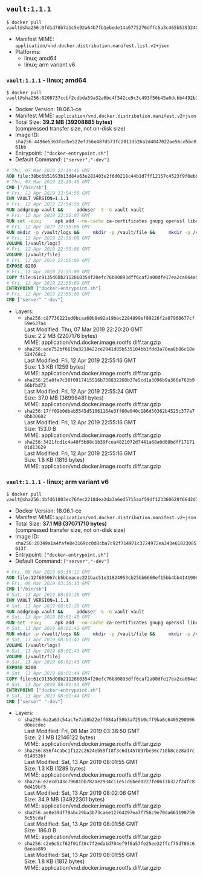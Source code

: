## `vault:1.1.1`

```console
$ docker pull vault@sha256:0fd1d78b7a1c5e92a64b7fb1ebede14a6775276dffc5a3c465b5393240d0c5c6
```

-	Manifest MIME: `application/vnd.docker.distribution.manifest.list.v2+json`
-	Platforms:
	-	linux; amd64
	-	linux; arm variant v6

### `vault:1.1.1` - linux; amd64

```console
$ docker pull vault@sha256:8208737ccbf2cdbda59a32a6bc4f542ce9c3c493f56b45a6dcbb4492b1991d1f
```

-	Docker Version: 18.06.1-ce
-	Manifest MIME: `application/vnd.docker.distribution.manifest.v2+json`
-	Total Size: **39.2 MB (39208885 bytes)**  
	(compressed transfer size, not on-disk size)
-	Image ID: `sha256:4496e5363fed5e522ef356e487d573fc2011d526a2d4047022ae56cd5bd861bb`
-	Entrypoint: `["docker-entrypoint.sh"]`
-	Default Command: `["server","-dev"]`

```dockerfile
# Thu, 07 Mar 2019 22:19:46 GMT
ADD file:38bc6b51693b13d84a63e281403e2f6d0218c44b1d7ff12157c4523f9f0ebb1e in / 
# Thu, 07 Mar 2019 22:19:46 GMT
CMD ["/bin/sh"]
# Fri, 12 Apr 2019 22:54:55 GMT
ENV VAULT_VERSION=1.1.1
# Fri, 12 Apr 2019 22:54:56 GMT
RUN addgroup vault &&     adduser -S -G vault vault
# Fri, 12 Apr 2019 22:55:07 GMT
RUN set -eux;     apk add --no-cache ca-certificates gnupg openssl libcap su-exec dumb-init tzdata &&     apkArch="$(apk --print-arch)";     case "$apkArch" in         armhf) ARCH='arm' ;;         aarch64) ARCH='arm64' ;;         x86_64) ARCH='amd64' ;;         x86) ARCH='386' ;;         *) echo >&2 "error: unsupported architecture: $apkArch"; exit 1 ;;     esac &&     VAULT_GPGKEY=91A6E7F85D05C65630BEF18951852D87348FFC4C;     found='';     for server in         hkp://p80.pool.sks-keyservers.net:80         hkp://keyserver.ubuntu.com:80         hkp://pgp.mit.edu:80     ; do         echo "Fetching GPG key $VAULT_GPGKEY from $server";         gpg --batch --keyserver "$server" --recv-keys "$VAULT_GPGKEY" && found=yes && break;     done;     test -z "$found" && echo >&2 "error: failed to fetch GPG key $VAULT_GPGKEY" && exit 1;     mkdir -p /tmp/build &&     cd /tmp/build &&     wget https://releases.hashicorp.com/vault/${VAULT_VERSION}/vault_${VAULT_VERSION}_linux_${ARCH}.zip &&     wget https://releases.hashicorp.com/vault/${VAULT_VERSION}/vault_${VAULT_VERSION}_SHA256SUMS &&     wget https://releases.hashicorp.com/vault/${VAULT_VERSION}/vault_${VAULT_VERSION}_SHA256SUMS.sig &&     gpg --batch --verify vault_${VAULT_VERSION}_SHA256SUMS.sig vault_${VAULT_VERSION}_SHA256SUMS &&     grep vault_${VAULT_VERSION}_linux_${ARCH}.zip vault_${VAULT_VERSION}_SHA256SUMS | sha256sum -c &&     unzip -d /bin vault_${VAULT_VERSION}_linux_${ARCH}.zip &&     cd /tmp &&     rm -rf /tmp/build &&     gpgconf --kill dirmngr &&     gpgconf --kill gpg-agent &&     apk del gnupg openssl &&     rm -rf /root/.gnupg
# Fri, 12 Apr 2019 22:55:08 GMT
RUN mkdir -p /vault/logs &&     mkdir -p /vault/file &&     mkdir -p /vault/config &&     chown -R vault:vault /vault
# Fri, 12 Apr 2019 22:55:08 GMT
VOLUME [/vault/logs]
# Fri, 12 Apr 2019 22:55:08 GMT
VOLUME [/vault/file]
# Fri, 12 Apr 2019 22:55:09 GMT
EXPOSE 8200
# Fri, 12 Apr 2019 22:55:09 GMT
COPY file:61c9135d08b2112860354f20efc76b80893dff6caf2a00dfe17ea2ca064a50c2 in /usr/local/bin/docker-entrypoint.sh 
# Fri, 12 Apr 2019 22:55:09 GMT
ENTRYPOINT ["docker-entrypoint.sh"]
# Fri, 12 Apr 2019 22:55:09 GMT
CMD ["server" "-dev"]
```

-	Layers:
	-	`sha256:c87736221ed0bcaa60b8e92a19bec2284899ef89226f2a07968677cf59e637a4`  
		Last Modified: Thu, 07 Mar 2019 22:20:20 GMT  
		Size: 2.2 MB (2207176 bytes)  
		MIME: application/vnd.docker.image.rootfs.diff.tar.gzip
	-	`sha256:ade752bf6619a3218422ce2941d85b535104bb1fdd3a70ea8b86c18e524768c2`  
		Last Modified: Fri, 12 Apr 2019 22:55:16 GMT  
		Size: 1.3 KB (1259 bytes)  
		MIME: application/vnd.docker.image.rootfs.diff.tar.gzip
	-	`sha256:25a8fe7c38f0917415516b738832268b37e5cd1a3096b9a366e763b956bfbd73`  
		Last Modified: Fri, 12 Apr 2019 22:55:24 GMT  
		Size: 37.0 MB (36998481 bytes)  
		MIME: application/vnd.docker.image.rootfs.diff.tar.gzip
	-	`sha256:17ff09b0dbab5545d51061164e3ff60e040c186d50362b4525c377a70bb30602`  
		Last Modified: Fri, 12 Apr 2019 22:55:16 GMT  
		Size: 153.0 B  
		MIME: application/vnd.docker.image.rootfs.diff.tar.gzip
	-	`sha256:3421fcd1c4a40f5b08c1b39fcea4821072d7441a68a0d60bdff1717101d13629`  
		Last Modified: Fri, 12 Apr 2019 22:55:16 GMT  
		Size: 1.8 KB (1816 bytes)  
		MIME: application/vnd.docker.image.rootfs.diff.tar.gzip

### `vault:1.1.1` - linux; arm variant v6

```console
$ docker pull vault@sha256:4bfd61803ec76fec2218dea2da3a6ed5715aaf59df123360628f66d2d7eecadc
```

-	Docker Version: 18.06.1-ce
-	Manifest MIME: `application/vnd.docker.distribution.manifest.v2+json`
-	Total Size: **37.1 MB (37071710 bytes)**  
	(compressed transfer size, not on-disk size)
-	Image ID: `sha256:20349a1a4fafe8e3169cc0d8cba7c92f714971c3724972ea343e61823085613f`
-	Entrypoint: `["docker-entrypoint.sh"]`
-	Default Command: `["server","-dev"]`

```dockerfile
# Fri, 08 Mar 2019 03:36:12 GMT
ADD file:12f605067cb5bbeacec221bac51e31824953cb25bb6660ef15bb4bb4141906ba in / 
# Fri, 08 Mar 2019 03:36:13 GMT
CMD ["/bin/sh"]
# Sat, 13 Apr 2019 08:01:28 GMT
ENV VAULT_VERSION=1.1.1
# Sat, 13 Apr 2019 08:01:29 GMT
RUN addgroup vault &&     adduser -S -G vault vault
# Sat, 13 Apr 2019 08:01:40 GMT
RUN set -eux;     apk add --no-cache ca-certificates gnupg openssl libcap su-exec dumb-init tzdata &&     apkArch="$(apk --print-arch)";     case "$apkArch" in         armhf) ARCH='arm' ;;         aarch64) ARCH='arm64' ;;         x86_64) ARCH='amd64' ;;         x86) ARCH='386' ;;         *) echo >&2 "error: unsupported architecture: $apkArch"; exit 1 ;;     esac &&     VAULT_GPGKEY=91A6E7F85D05C65630BEF18951852D87348FFC4C;     found='';     for server in         hkp://p80.pool.sks-keyservers.net:80         hkp://keyserver.ubuntu.com:80         hkp://pgp.mit.edu:80     ; do         echo "Fetching GPG key $VAULT_GPGKEY from $server";         gpg --batch --keyserver "$server" --recv-keys "$VAULT_GPGKEY" && found=yes && break;     done;     test -z "$found" && echo >&2 "error: failed to fetch GPG key $VAULT_GPGKEY" && exit 1;     mkdir -p /tmp/build &&     cd /tmp/build &&     wget https://releases.hashicorp.com/vault/${VAULT_VERSION}/vault_${VAULT_VERSION}_linux_${ARCH}.zip &&     wget https://releases.hashicorp.com/vault/${VAULT_VERSION}/vault_${VAULT_VERSION}_SHA256SUMS &&     wget https://releases.hashicorp.com/vault/${VAULT_VERSION}/vault_${VAULT_VERSION}_SHA256SUMS.sig &&     gpg --batch --verify vault_${VAULT_VERSION}_SHA256SUMS.sig vault_${VAULT_VERSION}_SHA256SUMS &&     grep vault_${VAULT_VERSION}_linux_${ARCH}.zip vault_${VAULT_VERSION}_SHA256SUMS | sha256sum -c &&     unzip -d /bin vault_${VAULT_VERSION}_linux_${ARCH}.zip &&     cd /tmp &&     rm -rf /tmp/build &&     gpgconf --kill dirmngr &&     gpgconf --kill gpg-agent &&     apk del gnupg openssl &&     rm -rf /root/.gnupg
# Sat, 13 Apr 2019 08:01:42 GMT
RUN mkdir -p /vault/logs &&     mkdir -p /vault/file &&     mkdir -p /vault/config &&     chown -R vault:vault /vault
# Sat, 13 Apr 2019 08:01:42 GMT
VOLUME [/vault/logs]
# Sat, 13 Apr 2019 08:01:43 GMT
VOLUME [/vault/file]
# Sat, 13 Apr 2019 08:01:43 GMT
EXPOSE 8200
# Sat, 13 Apr 2019 08:01:44 GMT
COPY file:61c9135d08b2112860354f20efc76b80893dff6caf2a00dfe17ea2ca064a50c2 in /usr/local/bin/docker-entrypoint.sh 
# Sat, 13 Apr 2019 08:01:44 GMT
ENTRYPOINT ["docker-entrypoint.sh"]
# Sat, 13 Apr 2019 08:01:44 GMT
CMD ["server" "-dev"]
```

-	Layers:
	-	`sha256:6a2a63c54ac7e7a10b22eff084af50b3a725b0cff9ba6c6405290906d0eecdec`  
		Last Modified: Fri, 08 Mar 2019 03:36:50 GMT  
		Size: 2.1 MB (2146122 bytes)  
		MIME: application/vnd.docker.image.rootfs.diff.tar.gzip
	-	`sha256:856f4cabc1f122c2624eb59f18f3c6d1457037be36c718b8ce28ad7c0148526f`  
		Last Modified: Sat, 13 Apr 2019 08:01:55 GMT  
		Size: 1.3 KB (1289 bytes)  
		MIME: application/vnd.docker.image.rootfs.diff.tar.gzip
	-	`sha256:e2ecd143c79681bb782ae2934c11e51d6bedd227fe0613b322f24fc80d419bf5`  
		Last Modified: Sat, 13 Apr 2019 08:02:06 GMT  
		Size: 34.9 MB (34922301 bytes)  
		MIME: application/vnd.docker.image.rootfs.diff.tar.gzip
	-	`sha256:ae8e39df79abc29ba3b73caee12764297ea7f756c9e70da6611907593c55cdaf`  
		Last Modified: Sat, 13 Apr 2019 08:01:56 GMT  
		Size: 186.0 B  
		MIME: application/vnd.docker.image.rootfs.diff.tar.gzip
	-	`sha256:c2e6c5cf62f01f38c7f2eda1d704ef9f6a57fe25ee32ffcf75d786c60aeaa889`  
		Last Modified: Sat, 13 Apr 2019 08:01:55 GMT  
		Size: 1.8 KB (1812 bytes)  
		MIME: application/vnd.docker.image.rootfs.diff.tar.gzip
